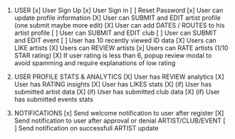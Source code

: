 1. USER
   [x] User Sign Up
   [x] User Sign in
   [ ] Reset Password
   [x] User can update profile information
   [X] User can SUBMIT and EDIT artist profile (one submit maybe more edit)
   [X] User can add DATES / ROUTES to his artist profile
   [ ] User can SUBMIT and EDIT club
   [ ] User can SUBMIT and EDIT event
   [ ] User has 10 recently viewed ID data
   [X] Users can LIKE artists
   [X] Users can REVIEW artists
   [x] Users can RATE artists (1/10 STAR rating)
   [X] If user rating is less than 6, popup review modal to avoid spamming and require explanations of low rating

2. USER PROFILE STATS & ANALYTICS
   [X] User has REVIEW analytics
   [X] User has RATING insights
   [X] User has LIKES stats
   [X] (if) User has submitted artist data
   [X] (if) User has submitted club data
   [X] (if) User has submitted events stats

3. NOTIFICATIONS
   [x] Send welcome notification to user after register
   [X] Send notification to user after approval or denial ARTIST/CLUB/EVENT
   [ ] Send notification on successfull ARTIST update
